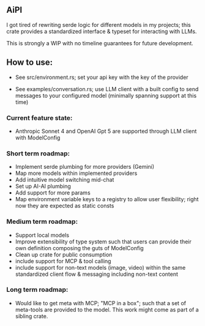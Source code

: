 ## AiPI

I got tired of rewriting serde logic for different models in my projects; this crate provides a standardized interface & typeset for interacting with LLMs.

This is strongly a WIP with no timeline guarantees for future development.

## How to use:

* See src/environment.rs; set your api key with the key of the provider

* See examples/conversation.rs; use LLM client with a built config to send messages to your configured model (minimally spanning support at this time)

### Current feature state:

* Anthropic Sonnet 4 and OpenAI Gpt 5 are supported through LLM client with ModelConfig

### Short term roadmap:

* Implement serde plumbing for more providers (Gemini)
* Map more models within implemented providers
* Add intuitive model switching mid-chat
* Set up AI-AI plumbing
* Add support for more params
* Map environment variable keys to a registry to allow user flexibility; right now they are expected as static consts

### Medium term roadmap:

* Support local models
* Improve extensibility of type system such that users can provide their own definition composing the guts of ModelConfig
* Clean up crate for public consumption
* include support for MCP & tool calling
* include support for non-text models (image, video) within the same standardized client flow & messaging including non-text content

### Long term roadmap:

* Would like to get meta with MCP; "MCP in a box"; such that a set of meta-tools are provided to the model. This work might come as part of a sibling crate.
